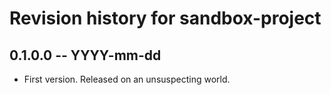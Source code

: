 # Revision history for sandbox-project

## 0.1.0.0 -- YYYY-mm-dd

* First version. Released on an unsuspecting world.
